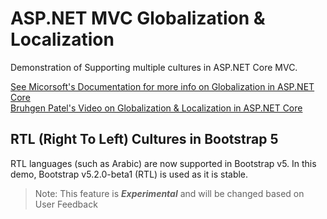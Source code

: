 # ASP.NET MVC Globalization & Localization

Demonstration of Supporting multiple cultures in ASP.NET Core MVC.

[See Micorsoft's Documentation for more info on Globalization in ASP.NET Core](https://docs.microsoft.com/en-us/aspnet/core/fundamentals/localization?view=aspnetcore-6.0)  
[Bruhgen Patel's Video on Globalization & Localization in ASP.NET Core](https://youtu.be/Hy9G30nncMM)

## RTL (Right To Left) Cultures in Bootstrap 5

RTL languages (such as Arabic) are now supported in Bootstrap v5. In this demo, Bootstrap v5.2.0-beta1 (RTL) is used as it is stable.

> Note: This feature is ***Experimental*** and will be changed based on User Feedback
